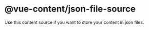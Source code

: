 # @vue-content/json-file-source

Use this content source if you want to store your content in json files.
